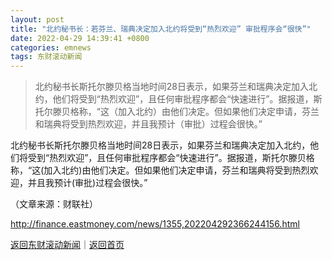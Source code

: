 ```yaml
---
layout: post
title: "北约秘书长：若芬兰、瑞典决定加入北约将受到“热烈欢迎” 审批程序会“很快”"
date: 2022-04-29 14:39:41 +0800
categories: emnews
tags: 东财滚动新闻
---
```

> 北约秘书长斯托尔滕贝格当地时间28日表示，如果芬兰和瑞典决定加入北约，他们将受到“热烈欢迎”，且任何审批程序都会“快速进行”。据报道，斯托尔滕贝格称，“这（加入北约）由他们决定。但如果他们决定申请，芬兰和瑞典将受到热烈欢迎，并且我预计（审批）过程会很快。”

<p>北约秘书长斯托尔滕贝格当地时间28日表示，如果芬兰和瑞典决定加入北约，他们将受到“热烈欢迎”，且任何审批程序都会“快速进行”。据报道，斯托尔滕贝格称，“这(加入北约)由他们决定。但如果他们决定申请，芬兰和瑞典将受到热烈欢迎，并且我预计(审批)过程会很快。”</p><p class="em_media">（文章来源：财联社）</p>

<http://finance.eastmoney.com/news/1355,202204292366244156.html>

[返回东财滚动新闻](//finews.withounder.com/emnews/)｜[返回首页](//finews.withounder.com/)